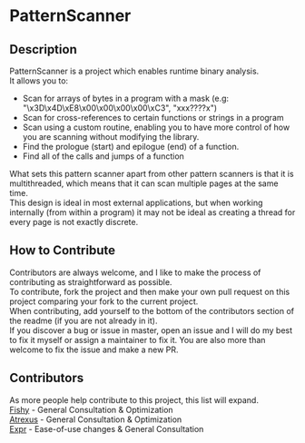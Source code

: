 # PatternScanner
## Description
PatternScanner is a project which enables runtime binary analysis. \
It allows you to: 
- Scan for arrays of bytes in a program with a mask (e.g: "\x3D\x4D\xE8\x00\x00\x00\x00\xC3", "xxx????x")
- Scan for cross-references to certain functions or strings in a program
- Scan using a custom routine, enabling you to have more control of how you are scanning without modifying the library.
- Find the prologue (start) and epilogue (end) of a function.
- Find all of the calls and jumps of a function 

What sets this pattern scanner apart from other pattern scanners is that it is multithreaded, which means that it can scan multiple pages at the same time. \
This design is ideal in most external applications, but when working internally (from within a program) it may not be ideal as creating a thread for every page is not exactly discrete.

## How to Contribute
Contributors are always welcome, and I like to make the process of contributing as straightforward as possible. \
To contribute, fork the project and then make your own pull request on this project comparing your fork to the current project. \
When contributing, add yourself to the bottom of the contributors section of the readme (if you are not already in it). \
If you discover a bug or issue in master, open an issue and I will do my best to fix it myself or assign a maintainer to fix it. You are also more than welcome to fix the issue and make a new PR. 

## Contributors
As more people help contribute to this project, this list will expand.\
[Fishy](https://github.com/Fish-Sticks) - General Consultation & Optimization \
[Atrexus](https://github.com/atrexus) - General Consultation & Optimization \
[Expr](https://github.com/expressiongz) - Ease-of-use changes & General Consultation

